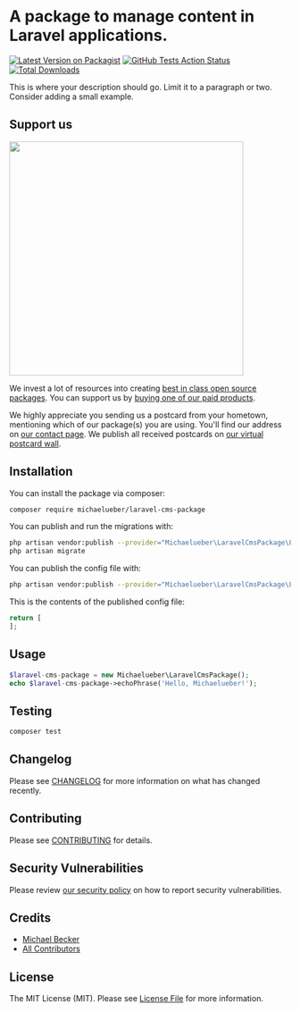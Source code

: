 # A package to manage content in Laravel applications.

[![Latest Version on Packagist](https://img.shields.io/packagist/v/michaelueber/laravel-cms-package.svg?style=flat-square)](https://packagist.org/packages/michaelueber/laravel-cms-package)
[![GitHub Tests Action Status](https://img.shields.io/github/workflow/status/michaelueber/laravel-cms-package/run-tests?label=tests)](https://github.com/michaelueber/laravel-cms-package/actions?query=workflow%3ATests+branch%3Amaster)
[![Total Downloads](https://img.shields.io/packagist/dt/michaelueber/laravel-cms-package.svg?style=flat-square)](https://packagist.org/packages/michaelueber/laravel-cms-package)


This is where your description should go. Limit it to a paragraph or two. Consider adding a small example.

## Support us

[<img src="https://github-ads.s3.eu-central-1.amazonaws.com/package-laravel-cms-package-laravel.jpg?t=1" width="419px" />](https://spatie.be/github-ad-click/package-laravel-cms-package-laravel)

We invest a lot of resources into creating [best in class open source packages](https://spatie.be/open-source). You can support us by [buying one of our paid products](https://spatie.be/open-source/support-us).

We highly appreciate you sending us a postcard from your hometown, mentioning which of our package(s) you are using. You'll find our address on [our contact page](https://spatie.be/about-us). We publish all received postcards on [our virtual postcard wall](https://spatie.be/open-source/postcards).

## Installation

You can install the package via composer:

```bash
composer require michaelueber/laravel-cms-package
```

You can publish and run the migrations with:

```bash
php artisan vendor:publish --provider="Michaelueber\LaravelCmsPackage\LaravelCmsPackageServiceProvider" --tag="migrations"
php artisan migrate
```

You can publish the config file with:
```bash
php artisan vendor:publish --provider="Michaelueber\LaravelCmsPackage\LaravelCmsPackageServiceProvider" --tag="config"
```

This is the contents of the published config file:

```php
return [
];
```

## Usage

```php
$laravel-cms-package = new Michaelueber\LaravelCmsPackage();
echo $laravel-cms-package->echoPhrase('Hello, Michaelueber!');
```

## Testing

```bash
composer test
```

## Changelog

Please see [CHANGELOG](CHANGELOG.md) for more information on what has changed recently.

## Contributing

Please see [CONTRIBUTING](.github/CONTRIBUTING.md) for details.

## Security Vulnerabilities

Please review [our security policy](../../security/policy) on how to report security vulnerabilities.

## Credits

- [Michael Becker](https://github.com/MichaelUeber)
- [All Contributors](../../contributors)

## License

The MIT License (MIT). Please see [License File](LICENSE.md) for more information.
